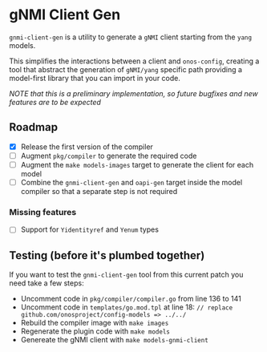 <!--
SPDX-FileCopyrightText: 2022-present Intel Corporation

SPDX-License-Identifier: Apache-2.0
-->

# gNMI Client Gen

`gnmi-client-gen` is a utility to generate a `gNMI` client starting from the `yang` models.

This simplifies the interactions between a client and `onos-config`, creating a tool that abstract the generation
of `gNMI/yang` specific path providing a model-first library that you can import in your code.

_NOTE that this is a preliminary implementation, so future bugfixes and new features are to be expected_

## Roadmap

- [X] Release the first version of the compiler
- [ ] Augment `pkg/compiler` to generate the required code
- [ ] Augment the `make models-images` target to generate the client for each model
- [ ] Combine the `gnmi-client-gen` and `oapi-gen` target inside the model compiler so that a separate step is not required

### Missing features
- [ ] Support for `Yidentityref` and `Yenum` types

## Testing (before it's plumbed together)

If you want to test the `gnmi-client-gen` tool from this current patch you need take a few steps:

- Uncomment code in `pkg/compiler/compiler.go` from line 136 to 141
- Uncomment code in `templates/go.mod.tpl` at line 18: `// replace github.com/onosproject/config-models => ../../`
- Rebuild the compiler image with `make images`
- Regenerate the plugin code with `make models`
- Genereate the gNMI client with `make models-gnmi-client`